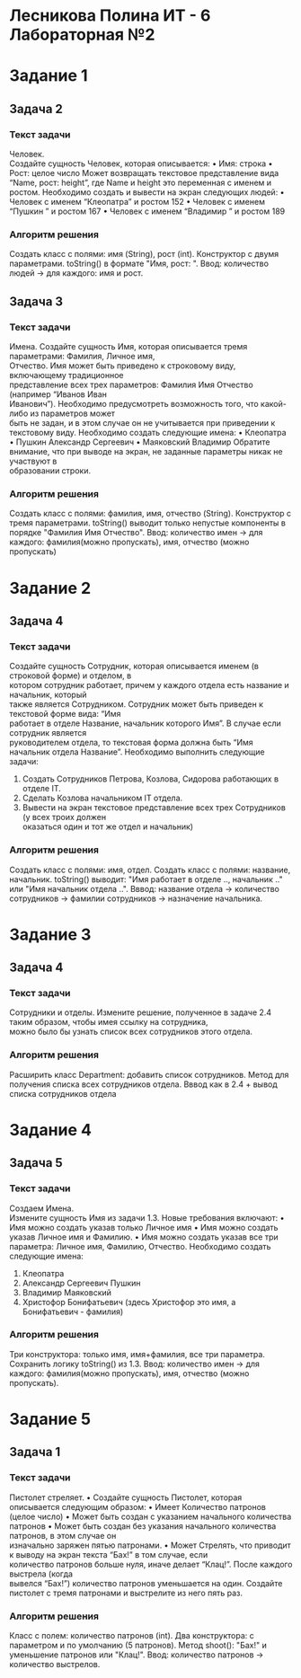# Лесникова Полина ИТ - 6 Лабораторная №2

# Задание 1
## Задача 2
### Текст задачи
Человек.	
Создайте	сущность	Человек,	которая	описывается:
• Имя:	строка
• Рост:	целое	число
Может	 возвращать	 текстовое	 представление	 вида	 “Name, рост:	 height”,	 где	 Name и	 height это	
переменная	с	именем	и	ростом.
Необходимо	создать	и	вывести	на	экран	следующих	людей:
• Человек	с	именем	“Клеопатра”	и	ростом	152
• Человек	с	именем	“Пушкин ”	и	ростом	167
• Человек	с	именем	“Владимир ”	и	ростом	189
### Алгоритм решения
Создать класс с полями: имя (String), рост (int).
Конструктор с двумя параметрами.
toString() в формате "Имя, рост: ".
Ввод: количество людей → для каждого: имя и рост.

## Задача 3
### Текст задачи
Имена.
Создайте	 сущность	 Имя,	 которая	 описывается	 тремя	 параметрами:	 Фамилия,	 Личное	 имя,	
Отчество.	 Имя	 может	 быть	 приведено	 к	 строковому	 виду,	 включающему	 традиционное	
представление	 всех	 трех	 параметров:	 Фамилия	 Имя	 Отчество	 (например	 “Иванов	 Иван	
Иванович”).	Необходимо	предусмотреть	возможность	того,	что	какой-либо	из	параметров	может	
быть	не	задан,	и	в	этом	случае	он	не	учитывается	при	приведении	к	текстовому	виду.
Необходимо	создать	следующие	имена:
• Клеопатра
• Пушкин	Александр	Сергеевич
• Маяковский	Владимир
Обратите	 внимание,	 что	 при	 выводе	 на	 экран,	 не	 заданные	 параметры	 никак	 не	 участвуют	 в	
образовании	строки.
### Алгоритм решения
Создать класс с полями: фамилия, имя, отчество (String).
Конструктор с тремя параметрами.
toString() выводит только непустые компоненты в порядке "Фамилия Имя Отчество".
Ввод: количество имен → для каждого: фамилия(можно пропускать), имя, отчество (можно пропускать)

# Задание 2
## Задача 4
### Текст задачи
Создайте	 сущность	 Сотрудник,	 которая	 описывается	 именем	 (в	 строковой	 форме)	 и	 отделом,	 в	
котором	 сотрудник	 работает,	 причем	 у	 каждого	 отдела	 есть	 название	 и	 начальник,	 который	
также	 является	 Сотрудником.	 Сотрудник	 может	 быть	 приведен	 к	 текстовой	 форме	 вида:	 “Имя	
работает	 в	 отделе	 Название,	 начальник	 которого	 Имя”.	 В	 случае	 если	 сотрудник	 является	
руководителем	отдела,	то	текстовая	форма	должна	быть	“Имя	начальник	отдела	Название”.
Необходимо	выполнить	следующие	задачи:
1. Создать	Сотрудников	Петрова,	Козлова,	Сидорова	работающих	в	отделе	IT.
2. Сделать	Козлова	начальником	IT отдела.
3. Вывести	на	экран	текстовое	представление всех	трех	Сотрудников	(у	всех	троих	должен	
оказаться	один	и	тот	же	отдел	и	начальник)
### Алгоритм решения
Создать класс с полями: имя, отдел.
Создать класс с полями: название, начальник.
toString() выводит: "Имя работает в отделе .., начальник .." или "Имя начальник отдела ..".
Вввод: название отдела → количество сотрудников → фамилии сотрудников → назначение начальника.

# Задание 3
## Задача 4
### Текст задачи
Сотрудники	и	отделы.	
Измените	 решение,	 полученное	 в	 задаче	2.4 таким	 образом,	 чтобы	 имея	 ссылку	 на	 сотрудника,	
можно	было	бы	узнать	список	всех	сотрудников	этого	отдела.
### Алгоритм решения
Расширить класс Department: добавить список сотрудников.
Метод для получения списка всех сотрудников отдела.
Вввод как в 2.4 + вывод списка сотрудников отдела

# Задание 4
## Задача 5
### Текст задачи
Создаем	Имена.	
Измените	сущность	Имя	из	задачи	1.3.	Новые	требования	включают:
• Имя	можно	создать	указав	только	Личное	имя
• Имя	можно	создать	указав	 Личное	имя и	Фамилию.
• Имя	можно	создать	указав	все	три	параметра:	Личное	имя,	Фамилию,	Отчество.
Необходимо	создать	следующие	имена:
1. Клеопатра
2. Александр	Сергеевич	Пушкин
3. Владимир	Маяковский
4. Христофор	Бонифатьевич	(здесь	Христофор	это	имя,	а	Бонифатьевич	- фамилия)
### Алгоритм решения
Три конструктора: только имя, имя+фамилия, все три параметра.
Сохранить логику toString() из 1.3.
Ввод: количество имен → для каждого: фамилия(можно пропускать), имя, отчество (можно пропускать).

# Задание 5
## Задача 1
### Текст задачи
Пистолет	стреляет.
• Создайте	сущность	Пистолет,	которая	описывается	следующим	образом:
• Имеет	Количество	патронов	(целое	число)
• Может	быть	создан	с	указанием	начального	количества	патронов
• Может	 быть	 создан	 без	 указания	 начального	 количества	 патронов,	 в этом	 случае он	
изначально	заряжен	пятью патронами.
• Может	 Стрелять,	 что	 приводит	 к	 выводу	 на	 экран	 текста	 “Бах!” в	 том	 случае,	 если	
количество	патронов	больше	нуля,	иначе	делает	“Клац!”.	После	каждого	выстрела	(когда	
вывелся	“Бах!”) количество	патронов	уменьшается	на	один.
Создайте	пистолет	с	тремя	патронами	и	выстрелите	из	него	пять	раз.	
### Алгоритм решения
Класс с полем: количество патронов (int).
Два конструктора: с параметром и по умолчанию (5 патронов).
Метод shoot(): "Бах!" и уменьшение патронов или "Клац!".
Ввод: количество патронов → количество выстрелов.
